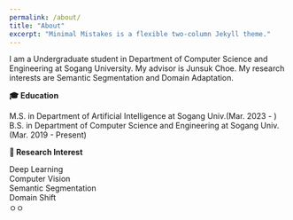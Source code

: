```yaml
---
permalink: /about/
title: "About"
excerpt: "Minimal Mistakes is a flexible two-column Jekyll theme."
---
```


I am a Undergraduate student in Department of Computer Science and Engineering at Sogang University. My advisor is Junsuk Choe. My research interests are Semantic Segmentation and Domain Adaptation.


**🎓 Education**

  M.S. in Department of Artificial Intelligence at Sogang Univ.(Mar. 2023 - )  
  B.S. in Department of Computer Science and Engineering at Sogang Univ.(Mar. 2019 - Present)

**📗 Research Interest**

  Deep Learning<br>
  Computer Vision<br>
  Semantic Segmentation<br>
  Domain Shift<br>
  ㅇㅇ
